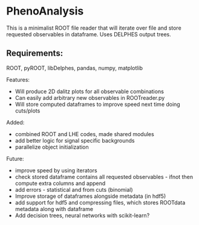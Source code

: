 # PhenoAnalysis
This is a minimalist ROOT file reader that will iterate over file and store requested observables
in dataframe. Uses DELPHES output trees.

## Requirements:
ROOT, pyROOT, libDelphes, pandas, numpy, matplotlib

Features:
* Will produce 2D dalitz plots for all observable combinations
* Can easily add arbitrary new observables in ROOTreader.py
* Will store computed dataframes to improve speed next time doing cuts/plots

Added:
* combined ROOT and LHE codes, made shared modules
* add better logic for signal specific backgrounds
* parallelize object initialization

Future:
* improve speed by using iterators
* check stored dataframe contains all requested observables - ifnot then compute extra columns and append
* add errors - statistical and from cuts (binomial)
* Improve storage of dataframes alongside metadata (in hdf5)
* add support for hdf5 and compressing files, which stores ROOTdata metadata along with dataframe
* Add decision trees, neural networks with scikit-learn?
